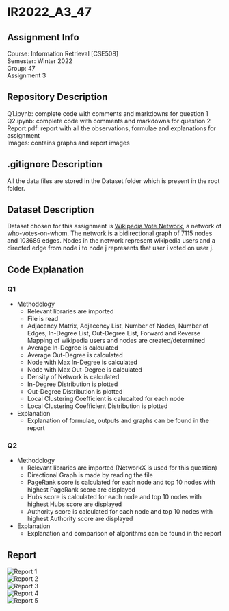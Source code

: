 # IR2022_A3_47

## Assignment Info
Course: Information Retrieval [CSE508]  
Semester: Winter 2022  
Group: 47  
Assignment 3

## Repository Description
Q1.ipynb: complete code with comments and markdowns for question 1  
Q2.ipynb: complete code with comments and markdowns for question 2  
Report.pdf: report with all the observations, formulae and explanations for assignment  
Images: contains graphs and report images

## .gitignore Description
All the data files are stored in the Dataset folder which is present in the root folder.

## Dataset Description
Dataset chosen for this assignment is [Wikipedia Vote Network](https://snap.stanford.edu/data/wiki-Vote.html), a network of who-votes-on-whom. The network is a bidirectional graph of 7115 nodes and 103689 edges. Nodes in the network represent wikipedia users and a directed edge from node i to node j represents that user i voted on user j.

## Code Explanation

### Q1
- Methodology
  - Relevant libraries are imported
  - File is read
  - Adjacency Matrix, Adjacency List, Number of Nodes, Number of Edges, In-Degree List, Out-Degree List, Forward and Reverse Mapping of wikipedia users and nodes are created/determined
  - Average In-Degree is calculated
  - Average Out-Degree is calculated
  - Node with Max In-Degree is calculated
  - Node with Max Out-Degree is calculated
  - Density of Network is calculated
  - In-Degree Distribution is plotted
  - Out-Degree Distribution is plotted
  - Local Clustering Coefficient is calucalted for each node
  - Local Clustering Coefficient Distribution is plotted
- Explanation
  - Explanation of formulae, outputs and graphs can be found in the report


### Q2
- Methodology
  - Relevant libraries are imported (NetworkX is used for this question)
  - Directional Graph is made by reading the file
  - PageRank score is calculated for each node and top 10 nodes with highest PageRank score are displayed
  - Hubs score is calculated for each node and top 10 nodes with highest Hubs score are displayed
  - Authority score is calculated for each node and top 10 nodes with highest Authority score are displayed
- Explanation
  - Explanation and comparison of algorithms can be found in the report

## Report
![Report 1](/Images/Report/Report-1.png)  
![Report 2](/Images/Report/Report-2.png)  
![Report 3](/Images/Report/Report-3.png)  
![Report 4](/Images/Report/Report-4.png)  
![Report 5](/Images/Report/Report-5.png)
